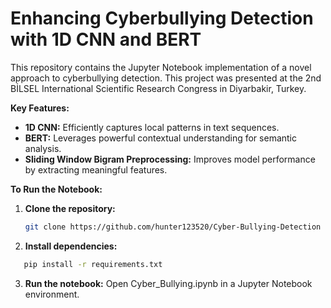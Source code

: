 # Enhancing Cyberbullying Detection with 1D CNN and BERT

This repository contains the Jupyter Notebook implementation of a novel approach to cyberbullying detection. This project was presented at the 2nd BİLSEL International Scientific Research Congress in Diyarbakir, Turkey.

**Key Features:**

* **1D CNN:** Efficiently captures local patterns in text sequences.
* **BERT:** Leverages powerful contextual understanding for semantic analysis.
* **Sliding Window Bigram Preprocessing:** Improves model performance by extracting meaningful features.

**To Run the Notebook:**

1. **Clone the repository:**
   ```bash
   git clone https://github.com/hunter123520/Cyber-Bullying-Detection
   ```

2. **Install dependencies:**
 ```bash
    pip install -r requirements.txt
```

3. **Run the notebook:**
  Open Cyber_Bullying.ipynb in a Jupyter Notebook environment.
